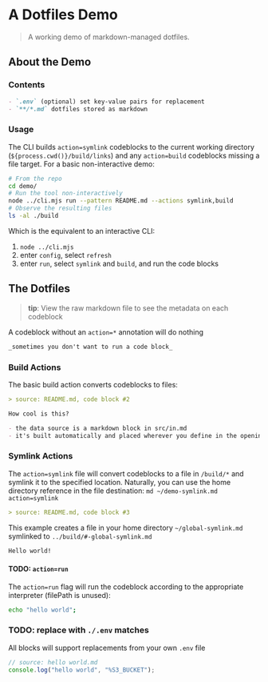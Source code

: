 # A Dotfiles Demo

> A working demo of markdown-managed dotfiles.

## About the Demo

### Contents

```md
- `.env` (optional) set key-value pairs for replacement
- `**/*.md` dotfiles stored as markdown
```

### Usage

The CLI builds `action=symlink` codeblocks to the current working directory (`${process.cwd()}/build/links`) and any `action=build` codeblocks missing a file target. For a basic non-interactive demo:

```sh
# From the repo
cd demo/
# Run the tool non-interactively
node ../cli.mjs run --pattern README.md --actions symlink,build
# Observe the resulting files
ls -al ./build
```

Which is the equivalent to an interactive CLI:

1. `node ../cli.mjs`
1. enter `config`, select `refresh`
1. enter `run`, select `symlink` and `build`, and run the code blocks

## The Dotfiles
> **tip**: View the raw markdown file to see the metadata on each codeblock

A codeblock without an `action=*` annotation will do nothing

```md
_sometimes you don't want to run a code block_
```

### Build Actions
The basic build action converts codeblocks to files:

```md build/readme-built.md action=build title="Demo: build action"
> source: README.md, code block #2

How cool is this?

- the data source is a markdown block in src/in.md
- it's built automatically and placed wherever you define in the opening tag
```

### Symlink Actions

The `action=symlink` file will convert codeblocks to a file in `/build/*` and symlink it to the specified location. Naturally, you can use the home directory reference in the file destination: `md ~/demo-symlink.md action=symlink`

```md build/readme-symlink.md action=symlink title="Demo: symlink action (local)"
> source: README.md, code block #3
```

This example creates a file in your home directory `~/global-symlink.md` symlinked to `../build/#-global-symlink.md`

```md $HOME/global-symlink.md action=symlink title="Demo: symlink action (GLOBAL)"
Hello world!
```

#### TODO: `action=run`

The `action=run` flag will run the codeblock according to the appropriate interpreter (filePath is unused):

```sh action=run title=demo-action-run disabled=true
echo "hello world";
```

### TODO: replace with `./.env` matches

All blocks will support replacements from your own `.env` file

```js ../out/hello-world.js action=build title=find-replace-demo disabled=true
// source: hello world.md
console.log("hello world", "%S3_BUCKET");
```
